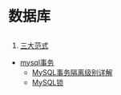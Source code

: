 # 数据库
##
1. [三大范式](http://www.cnblogs.com/linjiqin/archive/2012/04/01/2428695.html) 
* [mysql事务](http://www.cnblogs.com/ymy124/p/3718439.html)     
	* [MySQL事务隔离级别详解](http://xm-king.iteye.com/blog/770721)
	* [MySQL锁](http://blog.csdn.net/xifeijian/article/details/20313977)

